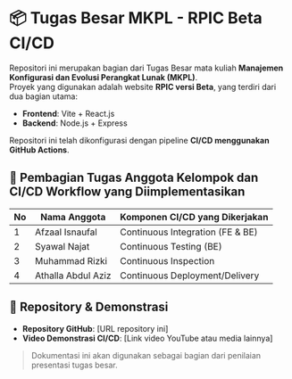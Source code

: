 # 📦 Tugas Besar MKPL - RPIC Beta CI/CD

Repositori ini merupakan bagian dari Tugas Besar mata kuliah **Manajemen Konfigurasi dan Evolusi Perangkat Lunak (MKPL)**.  
Proyek yang digunakan adalah website **RPIC versi Beta**, yang terdiri dari dua bagian utama:

- **Frontend**: Vite + React.js
- **Backend**: Node.js + Express

Repositori ini telah dikonfigurasi dengan pipeline **CI/CD menggunakan GitHub Actions**.

## 👥 Pembagian Tugas Anggota Kelompok dan CI/CD Workflow yang Diimplementasikan

| No | Nama Anggota          | Komponen CI/CD yang Dikerjakan         |
|----|------------------------|----------------------------------------|
| 1  | Afzaal Isnaufal        | Continuous Integration (FE & BE)       |
| 2  | Syawal Najat      | Continuous Testing (BE)                    |
| 3  | Muhammad Rizki       | Continuous Inspection                  |
| 4  | Athalla Abdul Aziz      | Continuous Deployment/Delivery         |


## 🔗 Repository & Demonstrasi

- **Repository GitHub**: [URL repository ini]
- **Video Demonstrasi CI/CD**: [Link video YouTube atau media lainnya]

> Dokumentasi ini akan digunakan sebagai bagian dari penilaian presentasi tugas besar.
